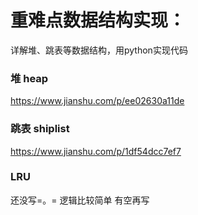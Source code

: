 # 重难点数据结构实现：
详解堆、跳表等数据结构，用python实现代码



### 堆 heap

https://www.jianshu.com/p/ee02630a11de



### 跳表 shiplist

https://www.jianshu.com/p/1df54dcc7ef7



### LRU

还没写=。=  逻辑比较简单 有空再写